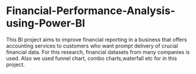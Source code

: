 # Financial-Performance-Analysis-using-Power-BI
This BI project aims to improve financial reporting in a business that offers accounting services to customers who want prompt delivery of crucial financial data. For this research, financial datasets from many companies is used. Also we used funnel chart, combo charts,waterfall etc for  in this project.
